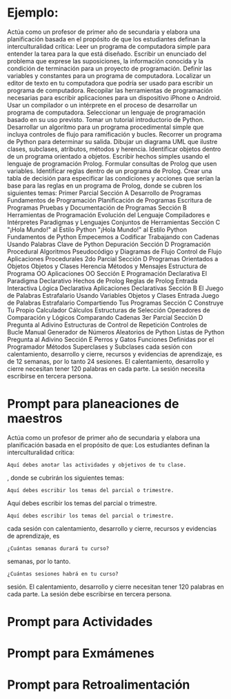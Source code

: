 
# Ejemplo:
Actúa como un profesor de primer año de secundaria y elabora una planificación basada en el propósito de que los estudiantes definan la interculturalidad crítica: Leer un programa de computadora simple para entender la tarea para la que está diseñado. Escribir un enunciado del problema que exprese las suposiciones, la información conocida y la condición de terminación para un proyecto de programación. Definir las variables y constantes para un programa de computadora. Localizar un editor de texto en tu computadora que podría ser usado para escribir un programa de computadora. Recopilar las herramientas de programación necesarias para escribir aplicaciones para un dispositivo iPhone o Android. Usar un compilador o un intérprete en el proceso de desarrollar un programa de computadora. Seleccionar un lenguaje de programación basado en su uso previsto. Tomar un tutorial introductorio de Python. Desarrollar un algoritmo para un programa procedimental simple que incluya controles de flujo para ramificación y bucles. Recorrer un programa de Python para determinar su salida. Dibujar un diagrama UML que ilustre clases, subclases, atributos, métodos y herencia. Identificar objetos dentro de un programa orientado a objetos. Escribir hechos simples usando el lenguaje de programación Prolog. Formular consultas de Prolog que usen variables. Identificar reglas dentro de un programa de Prolog. Crear una tabla de decisión para especificar las condiciones y acciones que serían la base para las reglas en un programa de Prolog, donde se cubren los siguientes temas:
Primer Parcial
Sección A
Desarrollo de Programas
Fundamentos de Programación
Planificación de Programas
Escritura de Programas
Pruebas y Documentación de Programas
Sección B
Herramientas de Programación
Evolución del Lenguaje
Compiladores e Intérpretes
Paradigmas y Lenguajes
Conjuntos de Herramientas
Sección C "¡Hola Mundo!" al Estilo Python
"¡Hola Mundo!" al Estilo Python
Fundamentos de Python
Empecemos a Codificar
Trabajando con Cadenas
Usando Palabras Clave de Python
Depuración
Sección D
Programación Procedural
Algoritmos
Pseudocódigo y Diagramas de Flujo
Control de Flujo
Aplicaciones Procedurales
2do Parcial
Sección D
Programas Orientados a Objetos
Objetos y Clases
Herencia
Métodos y Mensajes
Estructura de Programa OO
Aplicaciones OO
Sección E
Programación Declarativa
El Paradigma Declarativo
Hechos de Prolog
Reglas de Prolog
Entrada Interactiva
Lógica Declarativa
Aplicaciones Declarativas
Sección B
El Juego de Palabras Estrafalario
Usando Variables
Objetos y Clases
Entrada
Juego de Palabras Estrafalario
Compartiendo Tus Programas
Sección C
Construye Tu Propio Calculador
Cálculos
Estructuras de Selección
Operadores de Comparación y Lógicos
Comparando Cadenas
3er Parcial
Sección D
Pregunta al Adivino
Estructuras de Control de Repetición
Controles de Bucle Manual
Generador de Números Aleatorios de Python
Listas de Python
Pregunta al Adivino
Sección E
Perros y Gatos
Funciones Definidas por el Programador
Métodos
Superclases y Subclases
cada sesión con calentamiento, desarrollo y cierre, recursos y evidencias de aprendizaje, es de 12 semanas, por lo tanto 24 sesiones. El calentamiento, desarrollo y cierre necesitan tener 120 palabras en cada parte. La sesión necesita escribirse en tercera persona.

# Prompt para planeaciones de maestros 

 Actúa como un profesor de primer año de secundaria y elabora una planificación basada en el propósito de que: Los estudiantes definan la interculturalidad crítica: 
    
    Aquí debes anotar las actividades y objetivos de tu clase.

, donde se cubrirán los siguientes temas: 

    Aquí debes escribir los temas del parcial o trimestre.

Aquí debes escribir los temas del parcial o trimestre.
 

    Aquí debes escribir los temas del parcial o trimestre.

cada sesión con calentamiento, desarrollo y cierre, recursos y evidencias de aprendizaje, es
 
    ¿Cuántas semanas durará tu curso?

semanas, por lo tanto.
    
    ¿Cuántas sesiones habrá en tu curso?

sesión. El calentamiento, desarrollo y cierre necesitan tener 120 palabras en cada parte. La sesión debe escribirse en tercera persona.



# Prompt para Actividades

# Prompt para Exmámenes

# Prompt para Retroalimentación

